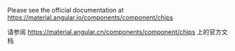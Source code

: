 Please see the official documentation at <https://material.angular.io/components/component/chips>

请参阅 <https://material.angular.cn/components/component/chips> 上的官方文档